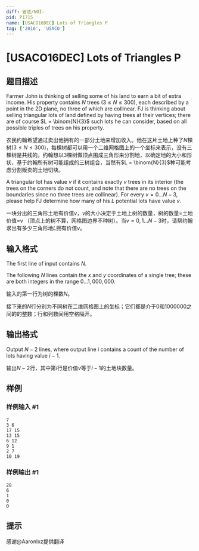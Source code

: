 ```yaml
---
diff: 省选/NOI-
pid: P1715
name: [USACO16DEC] Lots of Triangles P
tag: ['2016', 'USACO']
---
```

# [USACO16DEC] Lots of Triangles P
## 题目描述

Farmer John is thinking of selling some of his land to earn a bit of extra income. His property contains $N$ trees ($3 \leq N \leq 300$), each described by a point in the 2D plane, no three of which are collinear. FJ is thinking about selling triangular lots of land defined by having trees at their vertices; there are of course $L = \binom{N}{3}$ such lots he can consider, based on all possible triples of trees on his property.

农民约翰希望通过卖出他拥有的一部分土地来增加收入。他在这片土地上种了$N$棵树($3\le N\le 300$)，每棵树都可以用一个二维网格图上的一个坐标来表示，没有三棵树是共线的。约翰想以3棵树做顶点围成三角形来分割地，以确定地的大小和形状，基于约翰所有树可能组成的三树组合，当然有$L = \binom{N}{3}$种可能考虑分割贩卖的土地切块。

A triangular lot has value $v$ if it contains exactly $v$ trees in its interior (the trees on the corners do not count, and note that there are no trees on the boundaries since no three trees are collinear). For every $v = 0 \ldots N-3$, please help FJ determine how many of his $L$ potential lots have value $v$.

一块分出的三角形土地有价值$v$，$v$的大小决定于土地上树的数量，树的数量=土地价值=v （顶点上的树不算，网格图边界不种树）。当$v=0,1...N-3$时，请帮约翰求出有多少三角形地$L$拥有价值$v$。

## 输入格式

The first line of input contains $N$.

The following $N$ lines contain the $x$ and $y$ coordinates of a single tree; these are both integers in the range $0 \ldots 1,000,000$.

输入的第一行为树的棵数$N$。

接下来的$N$行分别为不同树在二维网格图上的坐标；它们都是介于$0$和$1000000$之间的的整数；行和列数间用空格隔开。

## 输出格式

Output $N-2$ lines, where output line $i$ contains a count of the number of lots having value $i-1$.

输出$N-2$行，其中第$i$行是价值$v$等于$i-1$的土地块数量。

## 样例

### 样例输入 #1
```
7
3 6
17 15
13 15
6 12
9 1
2 7
10 19
```
### 样例输出 #1
```
28
6
1
0
0
```
## 提示

感谢@Aaronlxz提供翻译


